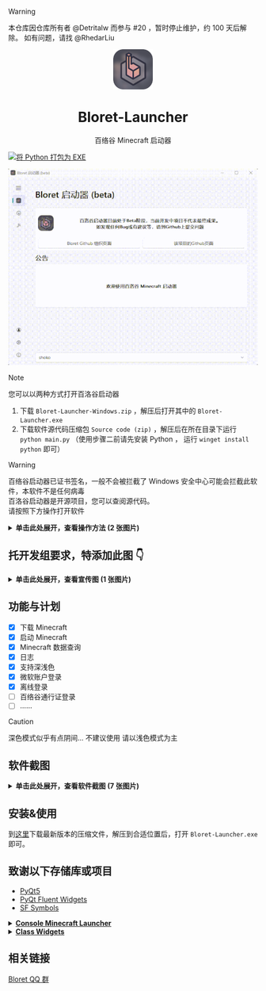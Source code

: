 > [!WARNING]
> 本仓库因仓库所有者 @Detritalw 而参与 #20 ，暂时停止维护，约 100 天后解除。
> 如有问题，请找 @RhedarLiu

<p align="center">
  <img width="16%" align="center" src="icons/bloret.png" alt="logo">
</p>
  <h1 align="center">
  Bloret-Launcher
</h1>
<p align="center">
 百络谷 Minecraft 启动器
</p>

[![将 Python 打包为 EXE](https://github.com/BloretCrew/Bloret-Launcher/actions/workflows/build.yml/badge.svg)](https://github.com/BloretCrew/Bloret-Launcher/actions/workflows/build.yml)


![Show](img/show.gif)

> [!NOTE]
> 您可以以两种方式打开百洛谷启动器
> 1. 下载 `Bloret-Launcher-Windows.zip` ，解压后打开其中的 `Bloret-Launcher.exe`
> 2. 下载软件源代码压缩包 `Source code (zip)` ，解压后在所在目录下运行 `python main.py`
>    （使用步骤二前请先安装 Python ， 运行 `winget install python` 即可）

> [!WARNING]
> 百络谷启动器已证书签名，一般不会被拦截了
> Windows 安全中心可能会拦截此软件，本软件不是任何病毒  
> 百洛谷启动器是开源项目，您可以查阅源代码。  
> 请按照下方操作打开软件
> <details>
>
> **<summary>单击此处展开，查看操作方法 (2 张图片)</summary>**
>
> ![](img/Windows1.jpg)
> ![](img/Windows2.jpg)
>
> </details>

## 托开发组要求，特添加此图 👇
<details>
  
**<summary>单击此处展开，查看宣传图 (1 张图片)</summary>**
![](img/if-not-use-jiedi-will.jpg)

</details>

## 功能与计划
- [x] 下载 Minecraft
- [x] 启动 Minecraft
- [x] Minecraft 数据查询
- [x] 日志
- [x] 支持深浅色
- [x] 微软账户登录
- [x] 离线登录
- [ ] 百络谷通行证登录
- [ ] ……

> [!CAUTION]
> 深色模式似乎有点阴间...
> 不建议使用
> 请以浅色模式为主

## 软件截图
<details>

**<summary>单击此处展开，查看软件截图 (7 张图片)</summary>**

#### 主界面
![Home](img/Home.png)
#### 下载
![Download](img/Download.png)
#### 小工具
![tools](img/tools.png)
#### 通行证
![passport](img/passport.png)
#### 设置
![settings](img/settings.png)
#### 关于
![info](img/info.png)
#### 侧边栏
![menu](img/menu.png)

</details>

## 安装&使用
到[这里](https://github.com/BloretCrew/Bloret-Launcher/releases)下载最新版本的压缩文件，解压到合适位置后，打开 `Bloret-Launcher.exe` 即可。
## 致谢以下存储库或项目
- [PyQt5](https://www.riverbankcomputing.com/static/Docs/PyQt5/)
- [PyQt Fluent Widgets](https://github.com/zhiyiYo/PyQt-Fluent-Widgets)
- [SF Symbols](https://developer.apple.com/cn/sf-symbols/)
<details>

**<summary>[Console Minecraft Launcher](https://github.com/MrShieh-X/console-minecraft-launcher)</summary>**

本项目有一部分基于此项目构建
> 本软件已取得 CMCL 作者许可，请不要像 [不符合 Console Minecraft Launcher (CMCL) 的使用协议 #12](https://github.com/BloretCrew/Bloret-Launcher/issues/12) 一样来问关于 CMCL 的版权问题
> ![CMCLLICENSE](img/CMCLLICENSE.png)

</details>

<details>

**<summary>[Class Widgets](https://github.com/Class-Widgets)</summary>**
关于为什么会致谢 [Class Widgets](https://github.com/Class-Widgets)：  
[Class Widgets](https://github.com/Class-Widgets) 为 Bloret Launcher 有以下值得我们致谢的点：
 - 为 Bloret Launcher 的 UI 提供了想法
 - Bloret Launcher 已加入 Class Widgets 插件广场
 - @RinLit 为本作品有写法指导
 - [[not cw] 求助为什么崩溃 #392](https://github.com/orgs/Class-Widgets/discussions/392)
 - [求教如何往下拉选择框做东西进去 #338](https://github.com/orgs/Class-Widgets/discussions/338)
</details>

## 相关链接
[Bloret QQ 群](https://qm.qq.com/q/clE5KHaVDG)